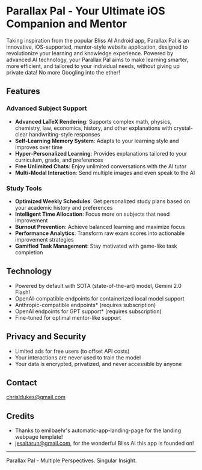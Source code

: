 # Parallax Pal - Your Ultimate iOS Companion and Mentor

Taking inspiration from the popular Bliss AI Android app, Parallax Pal is an innovative, iOS-supported, mentor-style website application, designed to revolutionize your learning and knowledge experience. Powered by advanced AI technology, your Parallax Pal aims to make learning smarter, more efficient, and tailored to your individual needs, without giving up private data! No more Googling into the ether!

## Features

### Advanced Subject Support
- **Advanced LaTeX Rendering**: Supports complex math, physics, chemistry, law, economics, history, and other explanations with crystal-clear handwriting-style responses
- **Self-Learning Memory System**: Adapts to your learning style and improves over time
- **Hyper-Personalized Learning**: Provides explanations tailored to your curriculum, grade, and preferences
- **Free Unlimited Chats**: Enjoy unlimited conversations with the AI tutor
- **Multi-Modal Interaction**: Send multiple images and even speak to the AI

### Study Tools
- **Optimized Weekly Schedules**: Get personalized study plans based on your academic history and preferences
- **Intelligent Time Allocation**: Focus more on subjects that need improvement
- **Burnout Prevention**: Achieve balanced learning and maximize focus
- **Performance Analytics**: Transform raw exam scores into actionable improvement strategies
- **Gamified Task Management**: Stay motivated with game-like task completion

## Technology
- Powered by default with SOTA (state-of-the-art) model, Gemini 2.0 Flash!
- OpenAI-compatible endpoints for containerized local model support
- Anthropic-compatible endpoints* (requires subscription)
- OpenAI endpoints for GPT support* (requires subscription)
- Fine-tuned for optimal mentor-like support

## Privacy and Security
- Limited ads for free users (to offset API costs)
- Your interactions are never used to train the model
- Your data is encrypted, privatized, and never accessible by anyone

## Contact
chrisldukes@gmail.com

## Credits
- Thanks to emilbaehr's automatic-app-landing-page for the landing webpage template!
- jesaitarun@gmail.com, for the wonderful Bliss AI this app is founded on!

---

Parallax Pal - Multiple Perspectives. Singular Insight.
